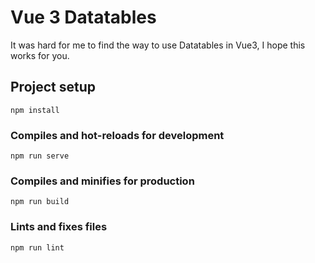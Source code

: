 # Vue 3 Datatables

It was hard for me to find the way to use Datatables in Vue3, I hope this works for you.

## Project setup
```
npm install
```

### Compiles and hot-reloads for development
```
npm run serve
```

### Compiles and minifies for production
```
npm run build
```

### Lints and fixes files
```
npm run lint
```

